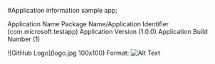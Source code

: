 #Application information sample app;


Application Name
Package Name/Application Identifier (com.microsoft.testapp)
Application Version (1.0.0)
Application Build Number (1)

![GitHub Logo](logo.jpg 100x100)
Format: ![Alt Text](url)

